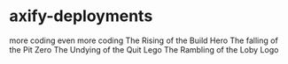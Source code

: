 # axify-deployments


more coding
even more coding
The Rising of the Build Hero
The falling of the Pit Zero
The Undying of the Quit Lego 
The Rambling of the Loby Logo
